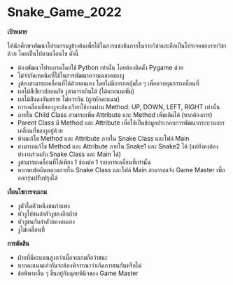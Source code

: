# Snake_Game_2022

**เป้าหมาย**

ให้นักศึกษาพัฒนาโปรแกรมงูข้างต้นเพื่อใช้ในการแข่งขันภายในรายวิชาและถือเป็นโปรเจคของรายวิชาด้วย โดยเป็นไปตามเงื่อนไข ดังนี้
- ต้องพัฒนาโปรแกรมโดยใช้ Python เท่านั้น โดยต้องติดตั้ง Pygame ด้วย
- ไม่จำกัดเทคนิคที่ใช้ในการพัฒนาความฉลาดของงู
- งูต้องสามารถเคลื่อนที่ได้ด้วยตนเอง โดยไม่มีการกดปุ่มใด ๆ เพื่อควบคุมการเคลื่อนที่
- ผลไม้สีเขียวปลอดภัย งูสามารถกินได้ (ได้คะแนนเพิ่ม)
- ผลไม้สีแดงอันตราย ไม่ควรกิน (ถูกหักคะแนน)
- การเคลื่อนที่ของงูจะต้องเรียกใช้งานผ่าน Method: UP, DOWN, LEFT, RIGHT เท่านั้น
- ภายใน Child Class สามารถเพิ่ม Attribute และ Method เพิ่มเติมได้ (หากต้องการ)
- Parent Class มี Method และ Attribute เพื่อใช้เป็นข้อมูลประกอบการพัฒนากระบวนการเคลื่อนที่ของงูอยู่ด้วย
- ห้ามแก้ไข Method และ Attribute ภายใน Snake Class และไฟล์ Main
- สามารถแก้ไข Method และ Attribute ภายใน Snake1 และ Snake2 ได้ (แต่ยังคงต้องทำงานร่วมกับ Snake Class และ Main ได้)
- งูสามารถเคลื่อนที่ได้เพียง 1 ช่องต่อ 1 รอบการเคลื่อนที่เท่านั้น
- หากพบข้อผิดพลาดภายใน Snake Class และไฟล์ Main สามารถแจ้ง Game Master เพื่อออกรุ่นปรับปรุงได้

**เงื่อนไขการจบเกม**
- งูตัวใดตัวหนึงชนกำแพง
- หัวงูไปชนลำตัวงูของอีกฝ่าย
- หัวงูชนกับลำตัวของตนเอง
- งูไม่เคลื่อนที่

**การตัดสิน**
- ฝ่ายที่มีคะแนนสูงกว่าเมื่อจบเกมถือว่าชนะ
- หากคะแนนเท่ากันจะต้องพิจารณาว่าเกิดการชนกันหรือไม่
- ข้อพิพาทอื่น ๆ ขึ้นอยู่กับดุลยพินิจของ Game Master
